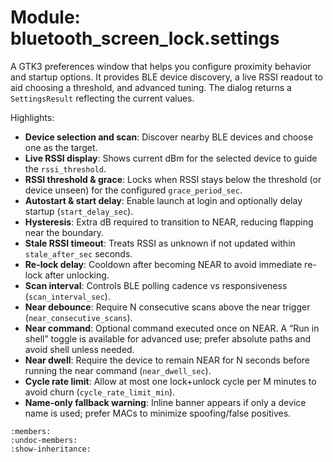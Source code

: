 # Module: bluetooth_screen_lock.settings

A GTK3 preferences window that helps you configure proximity behavior and startup options.
It provides BLE device discovery, a live RSSI readout to aid choosing a threshold, and
advanced tuning. The dialog returns a `SettingsResult` reflecting the current values.

Highlights:

- __Device selection and scan__: Discover nearby BLE devices and choose one as the target.
- __Live RSSI display__: Shows current dBm for the selected device to guide the `rssi_threshold`.
- __RSSI threshold & grace__: Locks when RSSI stays below the threshold (or device unseen) for
  the configured `grace_period_sec`.
- __Autostart & start delay__: Enable launch at login and optionally delay startup (`start_delay_sec`).
- __Hysteresis__: Extra dB required to transition to NEAR, reducing flapping near the boundary.
- __Stale RSSI timeout__: Treats RSSI as unknown if not updated within `stale_after_sec` seconds.
- __Re-lock delay__: Cooldown after becoming NEAR to avoid immediate re-lock after unlocking.
- __Scan interval__: Controls BLE polling cadence vs responsiveness (`scan_interval_sec`).
- __Near debounce__: Require N consecutive scans above the near trigger (`near_consecutive_scans`).
- __Near command__: Optional command executed once on NEAR. A “Run in shell” toggle is available
  for advanced use; prefer absolute paths and avoid shell unless needed.
- __Near dwell__: Require the device to remain NEAR for N seconds before running the near command (`near_dwell_sec`).
- __Cycle rate limit__: Allow at most one lock+unlock cycle per M minutes to avoid churn (`cycle_rate_limit_min`).
- __Name-only fallback warning__: Inline banner appears if only a device name is used; prefer MACs
  to minimize spoofing/false positives.

```{automodule} bluetooth_screen_lock.settings
:members:
:undoc-members:
:show-inheritance:
```
